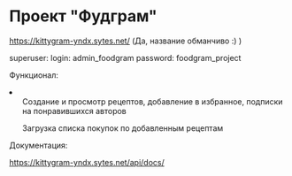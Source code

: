 # Проект "Фудграм"

https://kittygram-yndx.sytes.net/ (Да, название обманчиво :) )

superuser:
login: admin_foodgram
password: foodgram_project

Функционал:

<li>

<ul>Создание и просмотр рецептов, добавление в избранное, подписки на понравившихся авторов</ul>

<ul>Загрузка списка покупок по добавленным рецептам</ul>

</li>

Документация:

https://kittygram-yndx.sytes.net/api/docs/